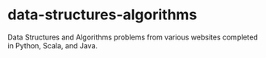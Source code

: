 # data-structures-algorithms
 Data Structures and Algorithms problems from various websites completed in Python, Scala, and Java.
